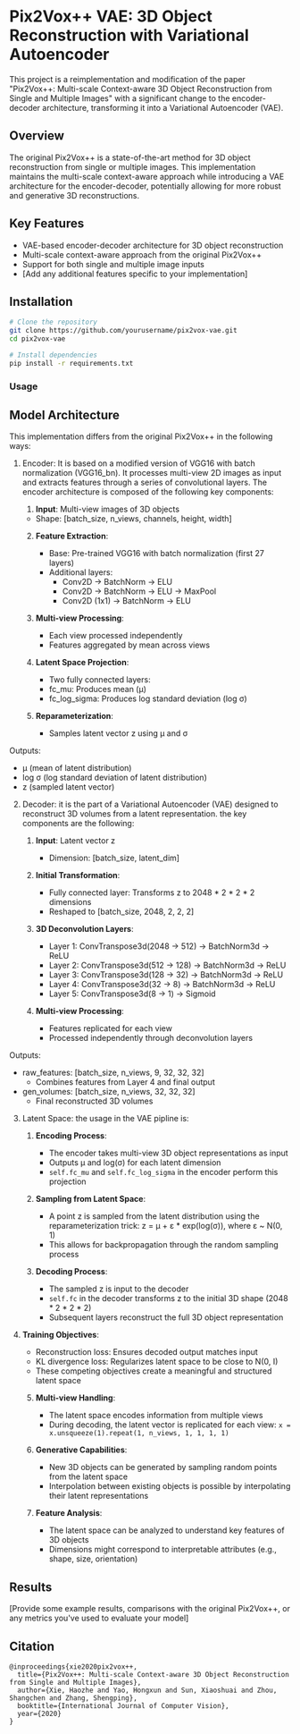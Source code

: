 # Pix2Vox++ VAE: 3D Object Reconstruction with Variational Autoencoder

This project is a reimplementation and modification of the paper "Pix2Vox++: Multi-scale Context-aware 3D Object Reconstruction from Single and Multiple Images" with a significant change to the encoder-decoder architecture, transforming it into a Variational Autoencoder (VAE).

## Overview

The original Pix2Vox++ is a state-of-the-art method for 3D object reconstruction from single or multiple images. This implementation maintains the multi-scale context-aware approach while introducing a VAE architecture for the encoder-decoder, potentially allowing for more robust and generative 3D reconstructions.

## Key Features

- VAE-based encoder-decoder architecture for 3D object reconstruction
- Multi-scale context-aware approach from the original Pix2Vox++
- Support for both single and multiple image inputs
- [Add any additional features specific to your implementation]

## Installation

```bash
# Clone the repository
git clone https://github.com/yourusername/pix2vox-vae.git
cd pix2vox-vae

# Install dependencies
pip install -r requirements.txt
```

### Usage



## Model Architecture

This implementation differs from the original Pix2Vox++ in the following ways:

1. Encoder: It is based on a modified version of VGG16 with batch normalization (VGG16_bn). It processes multi-view 2D images as input and extracts features through a series of convolutional layers. The encoder architecture is composed of the following key components:
   1. **Input**: Multi-view images of 3D objects
   - Shape: [batch_size, n_views, channels, height, width]

   2. **Feature Extraction**:
      - Base: Pre-trained VGG16 with batch normalization (first 27 layers)
      - Additional layers:
         - Conv2D → BatchNorm → ELU
         - Conv2D → BatchNorm → ELU → MaxPool
         - Conv2D (1x1) → BatchNorm → ELU

   3. **Multi-view Processing**:
      - Each view processed independently
      - Features aggregated by mean across views

   4. **Latent Space Projection**:
      - Two fully connected layers:
      - fc_mu: Produces mean (μ)
      - fc_log_sigma: Produces log standard deviation (log σ)

   5. **Reparameterization**:
      - Samples latent vector z using μ and σ

Outputs:
- μ (mean of latent distribution)
- log σ (log standard deviation of latent distribution)
- z (sampled latent vector)

2. Decoder: it is the part of a Variational Autoencoder (VAE) designed to reconstruct 3D volumes from a latent representation. the key components are the following:
   1. **Input**: Latent vector z
      - Dimension: [batch_size, latent_dim]

   2. **Initial Transformation**:
      - Fully connected layer: Transforms z to 2048 * 2 * 2 * 2 dimensions
      - Reshaped to [batch_size, 2048, 2, 2, 2]

   3. **3D Deconvolution Layers**:
      - Layer 1: ConvTranspose3d(2048 → 512) → BatchNorm3d → ReLU
      - Layer 2: ConvTranspose3d(512 → 128) → BatchNorm3d → ReLU
      - Layer 3: ConvTranspose3d(128 → 32) → BatchNorm3d → ReLU
      - Layer 4: ConvTranspose3d(32 → 8) → BatchNorm3d → ReLU
      - Layer 5: ConvTranspose3d(8 → 1) → Sigmoid

   4. **Multi-view Processing**:
      - Features replicated for each view
      - Processed independently through deconvolution layers

Outputs:
- raw_features: [batch_size, n_views, 9, 32, 32, 32]
   - Combines features from Layer 4 and final output
- gen_volumes: [batch_size, n_views, 32, 32, 32]
   - Final reconstructed 3D volumes


3. Latent Space: the usage in the VAE pipline is:
   1. **Encoding Process**:
      - The encoder takes multi-view 3D object representations as input
      - Outputs μ and log(σ) for each latent dimension
      - `self.fc_mu` and `self.fc_log_sigma` in the encoder perform this projection

   2. **Sampling from Latent Space**:
      - A point z is sampled from the latent distribution using the reparameterization trick:
        z = μ + ε * exp(log(σ)), where ε ~ N(0, 1)
      - This allows for backpropagation through the random sampling process

   3. **Decoding Process**:
      - The sampled z is input to the decoder
      - `self.fc` in the decoder transforms z to the initial 3D shape (2048 * 2 * 2 * 2)
      - Subsequent layers reconstruct the full 3D object representation

4. **Training Objectives**:
   - Reconstruction loss: Ensures decoded output matches input
   - KL divergence loss: Regularizes latent space to be close to N(0, I)
   - These competing objectives create a meaningful and structured latent space

   5. **Multi-view Handling**:
      - The latent space encodes information from multiple views
      - During decoding, the latent vector is replicated for each view:
        `x = x.unsqueeze(1).repeat(1, n_views, 1, 1, 1, 1)`

   6. **Generative Capabilities**:
      - New 3D objects can be generated by sampling random points from the latent space
      - Interpolation between existing objects is possible by interpolating their latent representations

   7. **Feature Analysis**:
      - The latent space can be analyzed to understand key features of 3D objects
      - Dimensions might correspond to interpretable attributes (e.g., shape, size, orientation)



## Results

[Provide some example results, comparisons with the original Pix2Vox++, or any metrics you've used to evaluate your model]

## Citation


```
@inproceedings{xie2020pix2vox++,
  title={Pix2Vox++: Multi-scale Context-aware 3D Object Reconstruction from Single and Multiple Images},
  author={Xie, Haozhe and Yao, Hongxun and Sun, Xiaoshuai and Zhou, Shangchen and Zhang, Shengping},
  booktitle={International Journal of Computer Vision},
  year={2020}
}
```
